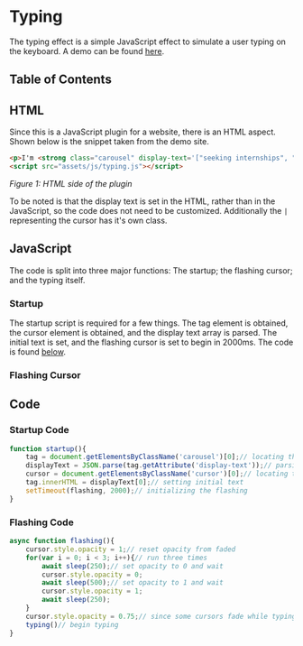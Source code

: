 # Typing

The typing effect is a simple JavaScript effect to simulate a user typing on the keyboard. A demo can be found [here](https://jlsajfj.github.io/).

## Table of Contents



## HTML

Since this is a JavaScript plugin for a website, there is an HTML aspect. Shown below is the snippet taken from the demo site.

```HTML
<p>I'm <strong class="carousel" display-text='["seeking internships", "a Python nerd", "in UW Mechatronics", "dating a nerd", "learning cybersecurity"]'></strong><span class="cursor">|</span></p>
<script src="assets/js/typing.js"></script>
```

*Figure 1: HTML side of the plugin*

To be noted is that the display text is set in the HTML, rather than in the JavaScript, so the code does not need to be customized. Additionally the `|` representing the cursor has it's own class.

## JavaScript

The code is split into three major functions: The startup; the flashing cursor; and the typing itself.

### Startup

The startup script is required for a few things. The tag element is obtained, the cursor element is obtained, and the display text array is parsed. The initial text is set, and the flashing cursor is set to begin in 2000ms. The code is found [below](#startup-code).

### Flashing Cursor



## Code

### Startup Code

```Javascript
function startup(){
    tag = document.getElementsByClassName('carousel')[0];// locating the carousel element
    displayText = JSON.parse(tag.getAttribute('display-text'));// parsing the string array of text
    cursor = document.getElementsByClassName('cursor')[0];// locating the cursor element
    tag.innerHTML = displayText[0];// setting initial text
    setTimeout(flashing, 2000);// initializing the flashing
}
```

### Flashing Code

```javascript
async function flashing(){
    cursor.style.opacity = 1;// reset opacity from faded
    for(var i = 0; i < 3; i++){// run three times
        await sleep(250);// set opacity to 0 and wait
        cursor.style.opacity = 0;
        await sleep(500);// set opacity to 1 and wait
        cursor.style.opacity = 1;
        await sleep(250);
    }
    cursor.style.opacity = 0.75;// since some cursors fade while typing, this was added
    typing()// begin typing
}
```

